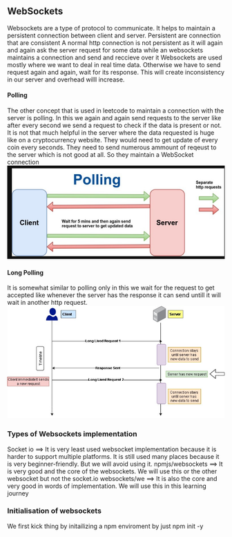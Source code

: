 ## WebSockets
Websockets are a type of protocol to communicate. It helps to maintain a persistent connection between client and server.
Persistent are connection that are consistent
A normal http connection is not persistent as it will again and again ask the server request for some data while an websockets maintains a connection and send and reccieve over it
Websockets are used mostly where we want to deal in real time data. 
Otherwise we have to send request again and again, wait for its response.
This will create inconsistency in our server and overhead willl increase.

#### Polling
The other concept that is used in leetcode to maintain a connection with the server is polling.
In this we again and again send requests to the server like after every second we send a request to check if the data is present or not.
It is not that much helpful in the server where the data requested is huge like on a cryptocurrency website. They would need to get update of every coin every seconds. They need to send numerous ammount of reqeust to the server which is not good at all. So they maintain a WebSocket connection
![alt text](image.png)

#### Long Polling
It is somewhat similar to polling only in this we wait for the request to get accepted like whenever the server has the response it can send untill it will wait in another http request.\
![alt text](image-1.png)


### Types of Websockets implementation
Socket io ==> It is very least used websocket implementation because it is harder to support multiple platforms. It is still used many places because it is very beginner-friendly. But we will avoid using it. 
npmjs/websockets ==> It is very good and the core of the websockets. We will use this or the other websocket but not the socket.io
websockets/we ==> It is also the core and very good in words of implementation. We will use this in this learning journey


### Initialisation of websockets
We first kick thing by initailizing a npm enviroment by just 
    npm init -y

